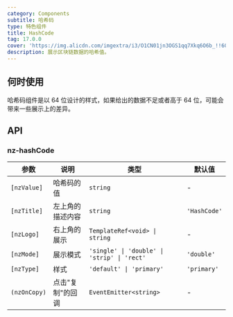 ```yaml
---
category: Components
subtitle: 哈希码
type: 特色组件
title: HashCode
tag: 17.0.0
cover: 'https://img.alicdn.com/imgextra/i3/O1CN01jn3OGS1qq7Xkq6O6b_!!6000000005546-2-tps-1074-374.png'
description: 展示区块链数据的哈希值。
---
```



## 何时使用

哈希码组件是以 64 位设计的样式，如果给出的数据不足或者高于 64 位，可能会带来一些展示上的差异。


## API

### nz-hashCode

| 参数           | 说明        | 类型                                          | 默认值          |
|--------------|-----------|---------------------------------------------|--------------|
| `[nzValue]`  | 哈希码的值     | `string`                                    | -            |
| `[nzTitle]`  | 左上角的描述内容  | `string`                                    | `'HashCode'` |
| `[nzLogo]`   | 右上角的展示    | `TemplateRef<void> \| string`               | -            |
| `[nzMode]`   | 展示模式      | `'single' \| 'double' \| 'strip' \| 'rect'` | `'double'`   |
| `[nzType]`   | 样式        | `'default' \| 'primary'`                    | `'primary'`  |
| `(nzOnCopy)` | 点击"复制"的回调 | `EventEmitter<string>`                      | -            |
